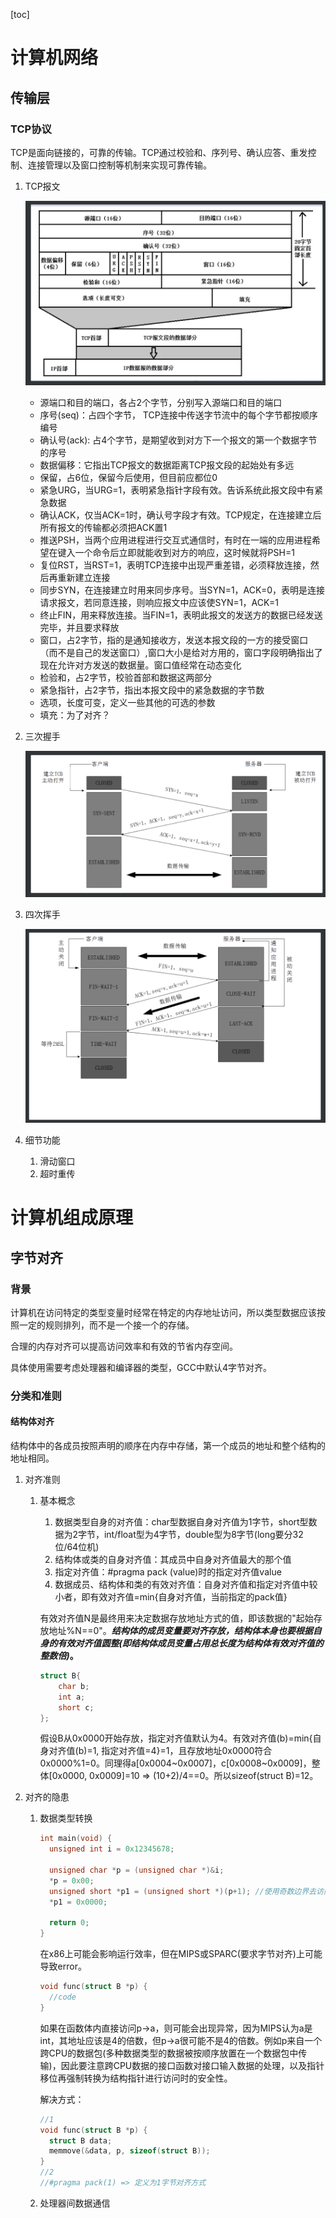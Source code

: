 [toc]



# 计算机网络

## 传输层

### TCP协议

TCP是面向链接的，可靠的传输。TCP通过校验和、序列号、确认应答、重发控制、连接管理以及窗口控制等机制来实现可靠传输。

1. TCP报文

   ![image-20200924230326935](./img/tcp-1.png)

   - 源端口和目的端口，各占2个字节，分别写入源端口和目的端口
   - 序号(seq)：占四个字节， TCP连接中传送字节流中的每个字节都按顺序编号
   - 确认号(ack): 占4个字节，是期望收到对方下一个报文的第一个数据字节的序号
   - 数据偏移：它指出TCP报文的数据距离TCP报文段的起始处有多远
   - 保留，占6位，保留今后使用，但目前应都位0
   - 紧急URG，当URG=1，表明紧急指针字段有效。告诉系统此报文段中有紧急数据
   - 确认ACK，仅当ACK=1时，确认号字段才有效。TCP规定，在连接建立后所有报文的传输都必须把ACK置1
   - 推送PSH，当两个应用进程进行交互式通信时，有时在一端的应用进程希望在键入一个命令后立即就能收到对方的响应，这时候就将PSH=1
   - 复位RST，当RST=1，表明TCP连接中出现严重差错，必须释放连接，然后再重新建立连接
   - 同步SYN，在连接建立时用来同步序号。当SYN=1，ACK=0，表明是连接请求报文，若同意连接，则响应报文中应该使SYN=1，ACK=1
   - 终止FIN，用来释放连接。当FIN=1，表明此报文的发送方的数据已经发送完毕，并且要求释放
   - 窗口，占2字节，指的是通知接收方，发送本报文段的一方的接受窗口（而不是自己的发送窗口）,窗口大小是给对方用的，窗口字段明确指出了现在允许对方发送的数据量。窗口值经常在动态变化
   - 检验和，占2字节，校验首部和数据这两部分
   - 紧急指针，占2字节，指出本报文段中的紧急数据的字节数
   - 选项，长度可变，定义一些其他的可选的参数
   - 填充：为了对齐？

2. 三次握手

   ![image-20200924230448983](./img/tcp-2.png)

3. 四次挥手

   ![image-20200924230521214](./img/tcp-3.png)

4. 细节功能

   1. 滑动窗口
   2. 超时重传

# 计算机组成原理

## 字节对齐

### 背景

计算机在访问特定的类型变量时经常在特定的内存地址访问，所以类型数据应该按照一定的规则排列，而不是一个接一个的存储。

合理的内存对齐可以提高访问效率和有效的节省内存空间。

具体使用需要考虑处理器和编译器的类型，GCC中默认4字节对齐。

### 分类和准则

#### 结构体对齐

结构体中的各成员按照声明的顺序在内存中存储，第一个成员的地址和整个结构的地址相同。

1. 对齐准则

   1. 基本概念

      1. 数据类型自身的对齐值：char型数据自身对齐值为1字节，short型数据为2字节，int/float型为4字节，double型为8字节(long要分32位/64位机)
      2.  结构体或类的自身对齐值：其成员中自身对齐值最大的那个值
      3. 指定对齐值：#pragma pack (value)时的指定对齐值value
      4. 数据成员、结构体和类的有效对齐值：自身对齐值和指定对齐值中较小者，即有效对齐值=min{自身对齐值，当前指定的pack值}

      有效对齐值N是最终用来决定数据存放地址方式的值，即该数据的"起始存放地址%N==0"。***结构体的成员变量要对齐存放，结构体本身也要根据自身的有效对齐值圆整(即结构体成员变量占用总长度为结构体有效对齐值的整数倍)*。**

      ```c
      struct B{
          char b;
          int a;
          short c;
      };
      ```

      假设B从0x0000开始存放，指定对齐值默认为4。有效对齐值(b)=min{自身对齐值(b)=1, 指定对齐值=4}=1，且存放地址0x0000符合0x0000%1=0。同理得a[0x0004~0x0007]，c[0x0008~0x0009]，整体[0x0000, 0x0009]=10 => (10+2)/4==0。所以sizeof(struct B)=12。

2. 对齐的隐患

   1. 数据类型转换

      ```c
      int main(void) {
        unsigned int i = 0x12345678;
        
        unsigned char *p = (unsigned char *)&i;
        *p = 0x00;
        unsigned short *p1 = (unsigned short *)(p+1); //使用奇数边界去访问unsigned short变量
        *p1 = 0x0000;
        
        return 0;
      }
      ```

      在x86上可能会影响运行效率，但在MIPS或SPARC(要求字节对齐)上可能导致error。

      ```c
      void func(struct B *p) {
        //code
      }
      ```
   
      如果在函数体内直接访问p->a，则可能会出现异常，因为MIPS认为a是int，其地址应该是4的倍数，但p->a很可能不是4的倍数。例如p来自一个跨CPU的数据包(多种数据类型的数据被按顺序放置在一个数据包中传输)，因此要注意跨CPU数据的接口函数对接口输入数据的处理，以及指针移位再强制转换为结构指针进行访问时的安全性。
   
      解决方式：
   
      ```c
      //1
      void func(struct B *p) {
        struct B data;
        memmove(&data, p, sizeof(struct B));
      }
      //2
      //#pragma pack(1) => 定义为1字节对齐方式
      ```
   
      
   
   2. 处理器间数据通信

